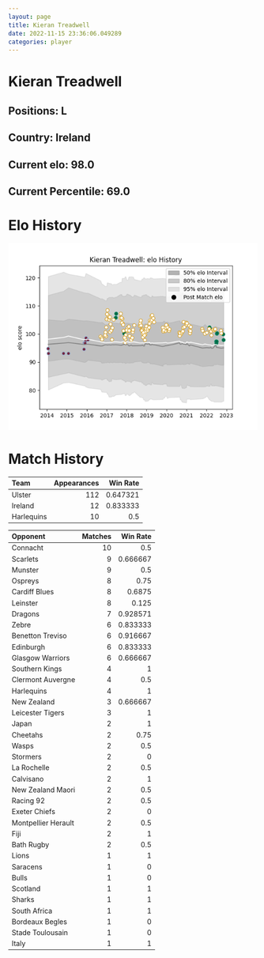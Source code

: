 ```yaml
---  
layout: page  
title: Kieran Treadwell  
date: 2022-11-15 23:36:06.049289  
categories: player  
---
```

# Kieran Treadwell

## Positions: L

## Country: Ireland

## Current elo: 98.0

## Current Percentile: 69.0

# Elo History


![elo history](history_KieranTreadwell.png)
# Match History


| Team       |   Appearances |   Win Rate |
|:-----------|--------------:|-----------:|
| Ulster     |           112 |   0.647321 |
| Ireland    |            12 |   0.833333 |
| Harlequins |            10 |   0.5      |

| Opponent            |   Matches |   Win Rate |
|:--------------------|----------:|-----------:|
| Connacht            |        10 |   0.5      |
| Scarlets            |         9 |   0.666667 |
| Munster             |         9 |   0.5      |
| Ospreys             |         8 |   0.75     |
| Cardiff Blues       |         8 |   0.6875   |
| Leinster            |         8 |   0.125    |
| Dragons             |         7 |   0.928571 |
| Zebre               |         6 |   0.833333 |
| Benetton Treviso    |         6 |   0.916667 |
| Edinburgh           |         6 |   0.833333 |
| Glasgow Warriors    |         6 |   0.666667 |
| Southern Kings      |         4 |   1        |
| Clermont Auvergne   |         4 |   0.5      |
| Harlequins          |         4 |   1        |
| New Zealand         |         3 |   0.666667 |
| Leicester Tigers    |         3 |   1        |
| Japan               |         2 |   1        |
| Cheetahs            |         2 |   0.75     |
| Wasps               |         2 |   0.5      |
| Stormers            |         2 |   0        |
| La Rochelle         |         2 |   0.5      |
| Calvisano           |         2 |   1        |
| New Zealand Maori   |         2 |   0.5      |
| Racing 92           |         2 |   0.5      |
| Exeter Chiefs       |         2 |   0        |
| Montpellier Herault |         2 |   0.5      |
| Fiji                |         2 |   1        |
| Bath Rugby          |         2 |   0.5      |
| Lions               |         1 |   1        |
| Saracens            |         1 |   0        |
| Bulls               |         1 |   0        |
| Scotland            |         1 |   1        |
| Sharks              |         1 |   1        |
| South Africa        |         1 |   1        |
| Bordeaux Begles     |         1 |   0        |
| Stade Toulousain    |         1 |   0        |
| Italy               |         1 |   1        |